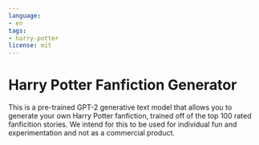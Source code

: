```yaml
---
language: 
- en
tags:
- harry-potter
license: mit
---
```


# Harry Potter Fanfiction Generator

This is a pre-trained GPT-2 generative text model that allows you to generate your own Harry Potter fanfiction, trained off of the top 100 rated fanficition stories. We intend for this to be used for individual fun and experimentation and not as a commercial product. 
